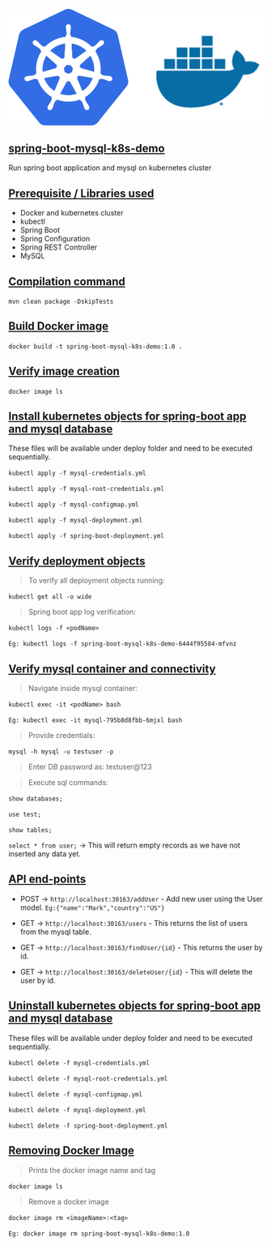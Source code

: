 ![](./img/kubernetes-docker.svg)

## [spring-boot-mysql-k8s-demo](#spring-boot-mysql-k8s-demo)

Run spring boot application and mysql on kubernetes cluster

## [Prerequisite / Libraries used](#Prerequisite)
* Docker and kubernetes cluster
* kubectl
* Spring Boot
* Spring Configuration
* Spring REST Controller
* MySQL

## [Compilation command](#compilation-command)
```mvn clean package -DskipTests```

## [Build Docker image](#build-docker-image)
```docker build -t spring-boot-mysql-k8s-demo:1.0 .```

## [Verify image creation](#verify-image-creation)
```docker image ls```

## [Install kubernetes objects for spring-boot app and mysql database](#create-k8s)
These files will be available under deploy folder and need to be executed sequentially.

```kubectl apply -f mysql-credentials.yml```

```kubectl apply -f mysql-root-credentials.yml```

```kubectl apply -f mysql-configmap.yml```

```kubectl apply -f mysql-deployment.yml```

```kubectl apply -f spring-boot-deployment.yml```

## [Verify deployment objects](#verify-deployment-objects)


> To verify all deployment objects running:

```kubectl get all -o wide```

> Spring boot app log verification:

```kubectl logs -f <podName>```

```Eg: kubectl logs -f spring-boot-mysql-k8s-demo-6444f95584-mfvnz```

## [Verify mysql container and connectivity](#Verify-mysql-container)

> Navigate inside mysql container:

```kubectl exec -it <podName> bash```

```Eg: kubectl exec -it mysql-795b8d8fbb-6mjxl bash```

> Provide credentials:

```mysql -h mysql -u testuser -p```

> Enter DB password as: testuser@123

> Execute sql commands:

```show databases;```

```use test;```

```show tables;```

```select * from user;``` -> This will return empty records as we have not inserted any data yet.

## [API end-points](#API-end-points)

- POST -> `http://localhost:30163/addUser` - Add new user using the User model. 
`Eg:{"name":"Mark","country":"US"}`

- GET -> `http://localhost:30163/users` - This returns the list of users from the mysql table.

- GET -> `http://localhost:30163/findUser/{id}` - This returns the user by id.

- GET -> `http://localhost:30163/deleteUser/{id}` - This will delete the user by id.

## [Uninstall kubernetes objects for spring-boot app and mysql database ](#uninstall)
These files will be available under deploy folder and need to be executed sequentially.

```kubectl delete -f mysql-credentials.yml```

```kubectl delete -f mysql-root-credentials.yml```

```kubectl delete -f mysql-configmap.yml```

```kubectl delete -f mysql-deployment.yml```

```kubectl delete -f spring-boot-deployment.yml```

## [Removing Docker Image](#removing-docker-image)

> Prints the docker image name and tag

```docker image ls```

> Remove a docker image

```docker image rm <imageName>:<tag>```

`Eg: docker image rm spring-boot-mysql-k8s-demo:1.0`